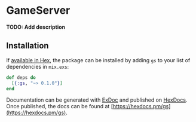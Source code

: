 # GameServer

**TODO: Add description**

## Installation

If [available in Hex](https://hex.pm/docs/publish), the package can be installed
by adding `gs` to your list of dependencies in `mix.exs`:

```elixir
def deps do
  [{:gs, "~> 0.1.0"}]
end
```

Documentation can be generated with [ExDoc](https://github.com/elixir-lang/ex_doc)
and published on [HexDocs](https://hexdocs.pm). Once published, the docs can
be found at [https://hexdocs.pm/gs](https://hexdocs.pm/gs).

